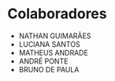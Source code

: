 # Colaboradores

+ NATHAN GUIMARÃES
+ LUCIANA SANTOS
+ MATHEUS ANDRADE
+ ANDRÉ PONTE
+ BRUNO DE PAULA

